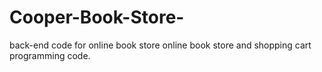 # Cooper-Book-Store-
back-end code for online book store
online book store and shopping cart programming code. 
